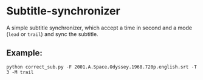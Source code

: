 # Subtitle-synchronizer

A simple subtitle synchronizer, which accept a time in second and a mode (`lead` or `trail`) and sync the subtitle.

## Example:

```
python correct_sub.py -F 2001.A.Space.Odyssey.1968.720p.english.srt -T 3 -M trail

```
